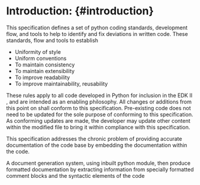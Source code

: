 # **Introduction:** {#introduction}

This specification defines a set of python coding standards, development flow, and tools to help to identify and fix deviations in written code. These standards, flow and tools to establish

*   Uniformity of style
*   Uniform conventions
*   To maintain consistency
*   To maintain extensibility
*   To improve readability
*   To improve maintainability, reusability

These rules apply to all code developed in Python for inclusion in the EDK II , and are intended as an enabling philosophy. All changes or additions from this point on shall conform to this specification. Pre-existing code does not need to be updated for the sole purpose of conforming to this specification. As conforming updates are made, the developer may update other content within the modified file to bring it within compliance with this specification. 

This specification addresses the chronic problem of providing accurate documentation of the code base by embedding the documentation within the code.

A document generation system, using inbuilt python module, then produce formatted documentation by extracting information from specially formatted comment blocks and the syntactic elements of the code